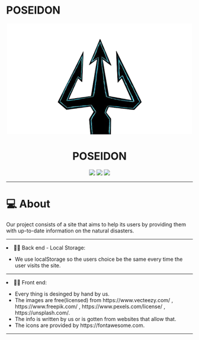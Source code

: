 # POSEIDON

<p align = "center">
  <img src = "Images/Logo.png" alt = "Logo" width = 500px height = 300px>
  </p>
  </p>
  <h1 align = "center"> POSEIDON </h1>
  <p align = "center">
   <img src = "https://img.shields.io/github/languages/count/AIKostov20/POSEIDON?style=for-the-badge">
   <img src = "https://img.shields.io/github/contributors/AIKostov20/POSEIDON?style=for-the-badge">
   <img src = "https://img.shields.io/github/languages/top/AIKostov20/POSEIDON?style=for-the-badge">
  </p>
   <hr>
   <p align = "center">
  <p align = "center" style:"font-size:4em">
  </p>
  <h1>💻 About  </h1>
  <p>
   Our project consists of a site that aims to help its users by providing them with up-to-date information on the natural disasters. 
  </p>
    <hr/>
  
  <li>👨‍💻 Back end - Local Storage: </li>
    <ul>
    <li>We use localStorage so the users choice be the same every time the user visits the site.</li>
   </ul>
    <hr/>
      
  <li>👨‍💻 Front end: </li>
    <ul>
    <li>Every thing is desinged by hand by us. </li>
     <li>The images are free(licensed) from https://www.vecteezy.com/ , https://www.freepik.com/ , https://www.pexels.com/license/ , https://unsplash.com/.</li>
       <li>The info is written by us or is gotten from websites that allow that.</li>
       <li>The icons are provided by https://fontawesome.com.</li>
      </ul>
    <hr/>
      
